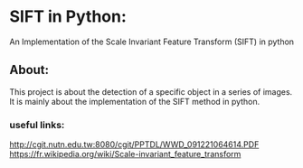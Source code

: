 # SIFT in Python:
An Implementation of the Scale Invariant Feature Transform (SIFT) in python 

## About:
This project is about the detection of a specific object in a series of images.
It is mainly about the implementation of the SIFT method in python.

### useful links:
http://cgit.nutn.edu.tw:8080/cgit/PPTDL/WWD_091221064614.PDF
https://fr.wikipedia.org/wiki/Scale-invariant_feature_transform
